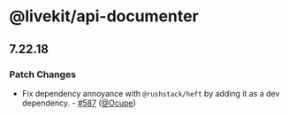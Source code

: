 # @livekit/api-documenter

## 7.22.18

### Patch Changes

- Fix dependency annoyance with `@rushstack/heft` by adding it as a dev dependency. - [#587](https://github.com/livekit/components-js/pull/587) ([@Ocupe](https://github.com/Ocupe))
